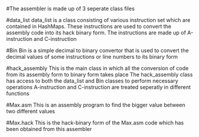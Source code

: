 #The assembler is made up of 3 seperate class files

#data_list
data_list is a class consisting of various instruction set which are contained in HashMaps.
These instructions are used to convert the assembly code into its hack binary form.
The instructions are made up of A-instruction and C-instruction

#Bin
Bin is a simple decimal to binary convertor that is used to convert the decimal values of some instructions or line numbers
to its binary form

#hack_assembly
This is the main class in which all the conversion of code from its assembly form to binary form takes place
The hack_assembly class has access to both the data_list and Bin classes to perform necessary operations
A-instruction and C-instruction are treated seperatly in different functions

#Max.asm
This is an assembly program to find the bigger value between two different values

#Max.hack
This is the hack-binary form of the Max.asm code which has been obtained from this assembler
